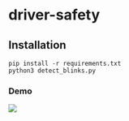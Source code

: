 # driver-safety

## Installation
```console
pip install -r requirements.txt
python3 detect_blinks.py
```
### Demo
![](output.gif)
